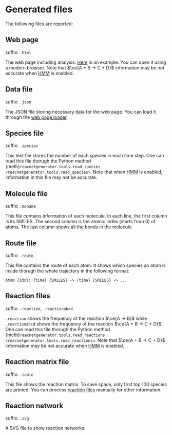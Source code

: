 # Generated files

The following files are reported:

## Web page

suffix: `.html`

The web page including analysis.
<a href="../report.html?jdata=https%3A%2F%2Fgist.githubusercontent.com%2Fnjzjz%2Fe9a4b42ceb7d2c3c7ada189f38708bf3%2Fraw%2F83d01b9ab1780b0ad2d1e7f934e61fa113cb0f9f%2Fmethane.json" target="_blank">Here</a> is an example.
You can open it using a modern browser.
Note that $\ce{A + B -> C + D}$ information may be not accurate when [HMM](hmm.md) is enabled.

## Data file

suffix: `.json`

The JSON file storing necessary data for the web page.
You can load it through the <a href="../report.html" target="_blank">web page loader</a>.

## Species file

suffix: `.species`

This text file stores the number of each species in each time step.
One can read this file thorugh the Python method {meth}`reacnetgenerator.tools.read_species <reacnetgenerator.tools.read_species>`.
Note that when [HMM](hmm.md) is enabled, information in this file may not be accurate.

## Molecule file

suffix: `.moname`

This file contains information of each molecule.
In each line, the first column is its SMILES.
The second column is the atomic index (starts from 0) of atoms.
The last column shows all the bonds in the molecule.

## Route file

suffix: `.route`

This file contains the route of each atom.
It shows which species an atom is inside thorugh the whole trajectory in the following format:

```
Atom {idx}: {time} {SMILES} -> {time} {SMILES} -> ...
```

## Reaction files

suffix: `.reaction`, `.reactionabcd`

`.reaction` shows the frequency of the reaction $\ce{A -> B}$ while `.reactionabcd` shows the frequency of the reaction $\ce{A + B -> C + D}$.
One can read this file thorugh the Python method {meth}`reacnetgenerator.tools.read_reactions <reacnetgenerator.tools.read_reactions>`.
Note that $\ce{A + B -> C + D}$ information may be not accurate when [HMM](hmm.md) is enabled.

## Reaction matrix file

suffix: `.table`

This file shows the reaction matrix.
To save space, only first top 100 species are printed.
You can process [reaction files](#reaction-files) manually for other information.

## Reaction network

suffix: `.svg`

A SVG file to show reaction networks.
